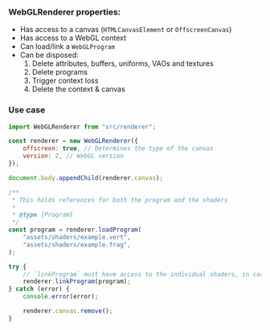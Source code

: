 ### WebGLRenderer properties:
- Has access to a canvas (`HTMLCanvasElement` or `OffscreenCanvas`)
- Has access to a WebGL context
- Can load/link a `WebGLProgram`
- Can be disposed:
	1. Delete attributes, buffers, uniforms, VAOs and textures
	2. Delete programs
	3. Trigger context loss
	4. Delete the context & canvas

### Use case

```js
import WebGLRenderer from "src/renderer";

const renderer = new WebGLRenderer({
	offscreen: true, // Determines the type of the canvas
	version: 2, // WebGL version
});

document.body.appendChild(renderer.canvas);

/**
 * This holds references for both the program and the shaders
 * 
 * @type {Program}
 */
const program = renderer.loadProgram(
	"assets/shaders/example.vert",
	"assets/shaders/example.frag",
);

try {
	// `linkProgram` must have access to the individual shaders, in case of a compilation error
	renderer.linkProgram(program);
} catch (error) {
	console.error(error);

	renderer.canvas.remove();
}
```